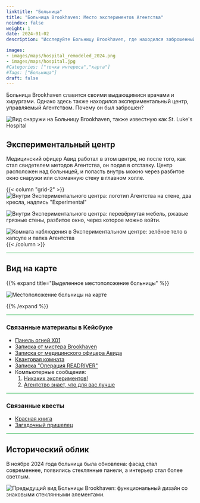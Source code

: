 ```yaml
---
linktitle: "Больница"
title: "Больница Brookhaven: Место экспериментов Агентства"
noindex: false
weight: 1
date: 2024-01-02
description: "Исследуйте Больницу Brookhaven, где находился заброшенный экспериментальный центр Агентства. Откройте скрытые локации, записки и тайны Агентства."

images:
- images/maps/hospital_remodeled_2024.png
- images/maps/hospital.jpg
#Categories: ["точка интереса","карта"]
#Tags: ["Больница"]
draft: false
--- 
```



Больница Brookhaven славится своими выдающимися врачами и хирургами. Однако здесь также находился экспериментальный центр, управляемый Агентством. Почему он был заброшен?

![Вид снаружи на Больницу Brookhaven, также известную как St. Luke's Hospital](/images/maps/hospital_remodeled_2024.png)


## Экспериментальный центр

Медицинский офицер Авид работал в этом центре, но после того, как стал свидетелем методов Агентства, он подал в отставку. Центр расположен над больницей, и попасть внутрь можно через разбитое окно снаружи или сломанную стену в главном холле.

{{< column "grid-2" >}}
![Внутри Экспериментального центра: логотип Агентства на стене, два кресла, надпись "Experimental"](/images/maps/experimentation_site.jpg)

![Внутри Экспериментального центра: перевёрнутая мебель, ржавые грязные стены, разбитое окно, через которое можно войти.](/images/maps/experimentation_site2.jpg)

![Комната наблюдения в Экспериментальном центре: зелёное тело в капсуле и папка Агентства](/images/maps/experimentation_site3.jpg)
{{< /column >}}


<hr style="background-color: #28b44c" size=8>

## Вид на карте

{{% expand title="Выделенное местоположение больницы" %}}

![Местоположение больницы на карте](/images/maps/hospital.png)

{{% /expand %}}


<hr style="background-color: #28b44c" size=8>

### Связанные материалы в Кейсбуке

- [Панель огней X01](/casebook/light_panel/#x01)
- [Записка от мистера Brookhaven](/casebook/notes/mrbrookhaven/#crystals-for-good-or-bad)
- [Записка от медицинского офицера Авида](/casebook/notes/other/#military-rp-home)
- [Квантовая комната](/casebook/quantum/)
- [Записка "Операция READRIVER"](/casebook/notes/other/#operation-redriver)
- Компьютерные сообщения:
    1. [Никаких экспериментов!](/casebook/computer/agency/#no-experimenting)
    1. [Агентство знает, что для вас лучше](/casebook/computer/agency/#agency-knows-whats-best)

<hr style="background-color: #28b44c" size=8>

### Связанные квесты

- [Красная книга](/lore/special_tools/the_red_book)
- [Загадочный пришелец](/lore/quests/mystery_alien)


<hr style="background-color: #28b44c" size=8>

## Исторический облик

В ноябре 2024 года больница была обновлена: фасад стал современнее, появились стеклянные панели, а интерьер стал более светлым.

![Предыдущий вид Больницы Brookhaven: функциональный дизайн со знаковыми стеклянными элементами.](/images/maps/hospital.jpg)
